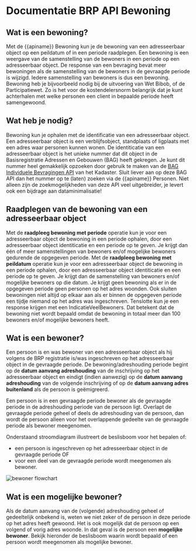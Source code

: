 # Documentatie BRP API Bewoning

## Wat is een bewoning?
Met de {{apiname}} Bewoning kun je de bewoning van een adresseerbaar object op een peildatum of in een periode raadplegen. Een bewoning is een weergave van de samenstelling van de bewoners in een periode op een adresseerbaar object. De response van een bevraging bevat meer bewoningen als de samenstelling van de bewoners in de gevraagde periode is wijzigd. Iedere samenstelling van bewoners is dus een bewoning.
Bewoning heb je bijvoorbeeld nodig bij de uitvoering van Wet Bibob, of de Participatiewet. Zo is het voor de kostendelersnorm belangrijk dat je kunt achterhalen met welke personen een client in bepaalde periode heeft samengewoond.

## Wat heb je nodig?
Bewoning kun je ophalen met de identificatie van een adresseerbaar object. Een adresseerbaar object is een verblijfsobject, standplaats of ligplaats met een adres waar personen kunnen wonen. De identiticatie van een adresseerbaar object is het unieke nummer dat dit object in de Basisregistratie Adressen en Gebouwen (BAG) heeft gekregen. Je kunt dit nummer heel gemakkelijk opzoeken door gebruik te maken van de [BAG Individuele Bevragingen API](https://www.kadaster.nl/zakelijk/producten/adressen-en-gebouwen/bag-api-individuele-bevragingen) van het Kadaster. Sluit liever aan op deze BAG API dan het nummer op te (laten) zoeken via de {{apiname}} Personen. Niet alleen zijn de zoekmogelijkheden van deze API veel uitgebreider, je levert ook een bijdrage aan dataminimalisatie!

## Raadplegen van de bewoning van een adresseerbaar object

Met de **raadpleeg bewoning met periode** operatie kun je voor een adresseerbaar object de bewoning in een periode ophalen, door een adresseerbaar object identiticatie en een periode op te geven.
Je krijgt dan één of meer samenstellingen van bewoners en/of mogelijke bewoners gedurende de opgegeven periode. 
Met de **raadpleeg bewoning met peildatum** operatie kun je voor een adresseerbaar object de bewoning in een periode ophalen, door een adresseerbaar object identiticatie en een periode op te geven. Je krijgt dan de samenstelling van bewoners en/of mogelijke bewoners op die datum. 
Je krijgt geen bewoning als er in de opgegeven periode geen personen op het adres woonden. Ook sluiten bewoningen niet altijd op elkaar aan als er binnen de opgegeven periode een tijdje niemand op het adres was ingeschreven. Tenslotte kun je een response krijgen met een IndicatieVeelBewoners. Dat betekent dat de bewoning niet wordt bepaald omdat de bewoning in totaal meer dan 100 bewoners en/of mogelijke bewoners heeft.


## Wat is een bewoner?  
Een persoon is en was bewoner van een adresseerbaar object als hij volgens de BRP registratie is/was ingeschreven op het adresseerbaar object in de gevraagde periode. De bewoning/adreshouding periode begint op de **datum aanvang adreshouding** van de inschrijving op het adresseerbaar object en eindigt (indien aanwezig) op de **datum aanvang adreshouding** van de volgende inschrijving of op de **datum aanvang adres buitenland** als de persoon is geëmigreerd.

Een persoon is in een gevraagde periode bewoner als de gevraagde periode in de adreshouding periode van de persoon ligt. Overlapt de gevraagde periode geheel of deels de adreshouding van de persoon, dan wordt de persoon alleen voor het overlappende gedeelte van de gevraagde periode als bewoner meegenomen.

Onderstaand stroomdiagram illustreert de beslisboom voor het bepalen of:
- een persoon is ingeschreven op het adresseerbaar object in de gevraagde periode OF
- voor een deel van de gevraagde periode wordt meegenomen als bewoner.  


![bewoner flowchart](../img/features-overzicht-1.svg)

## Wat is een mogelijke bewoner? 

Als de datum aanvang van de (volgende) adreshouding geheel of gedeeltelijk onbekend is, weten we niet zeker of de persoon in deze periode op het adres heeft gewoond. Het is ook mogelijk dat de persoon op een volgend of vorig adres woonde. In dat geval is de persoon een **mogelijke bewoner**.
Bekijk hieronder de beslisboom waarin wordt bepaald of een persoon wordt meegenomen als mogelijke bewoner.
